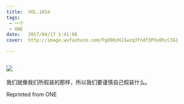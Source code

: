 ```yaml
---
title:	VOL.1654
tags:
 - 一个
 - ONE
date:	2017/04/17 1:41:08
cover:	http://image.wufazhuce.com/FgO9OzHJ1wzq3fndf3PXuOhcC3G1

---
```

![](http://image.wufazhuce.com/FgO9OzHJ1wzq3fndf3PXuOhcC3G1)
---

我们就像我们所假装的那样，所以我们要谨慎自己假装什么。
 
Reprinted from ONE

